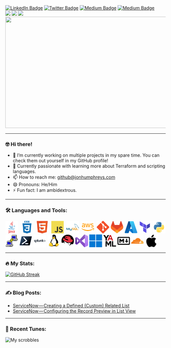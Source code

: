 <div id="badges">
  <a href="https://www.linkedin.com/in/jonehumphreys/"><img src="https://img.shields.io/badge/LinkedIn-red?style=for-the-badge&logo=linkedin&logoColor=white" alt="LinkedIn Badge"/></a>
  <a href="https://twitter.com/JonHumphreys16"><img src="https://img.shields.io/badge/Twitter-red?style=for-the-badge&logo=twitter&logoColor=white" alt="Twitter Badge"/></a>
  <a href="https://medium.com/@jhumphreys89"><img src="https://img.shields.io/badge/Medium-red?style=for-the-badge&logo=medium&logoColor=white" alt="Medium Badge"/></a>
  <a href="https://stackoverflow.com/users/23721752/j-h"><img src="https://img.shields.io/badge/stackoverflow-red?style=for-the-badge&logo=stackoverflow&logoColor=white" alt="Medium Badge"/></a>
  <br>
  <a href=""><img src="https://komarev.com/ghpvc/?username=JHumphreys89&style=flat-square&color=red"></a>
  <a href="https://www.last.fm/user/JHumphreys89"><img src="https://img.shields.io/badge/last.fm-red?logo=last.fm&style=flat-square&logoColor=white"></a>
  <a href="https://www.buymeacoffee.com/jhumphreys89"><img src="https://img.shields.io/badge/Buy%20Me%20a%20Coffee-red?&logo=buy-me-a-coffee&style=flat-square&logoColor=white"></a>


</div>
<div align="center">
<img src="https://github.com/JHumphreys89/JHumphreys89/assets/115595085/0c2e1555-cd20-4910-8a26-9724945ff193" height="350" width="900">
</div>

---

### 🤓 Hi there!

- 🔭 I’m currently working on multiple projects in my spare time. You can check them out yourself in my GitHub profile!
- 🌱 Currently passionate with learning more about Terraform and scripting languages.
- 📫 How to reach me: [github@jonhumphreys.com](mailto:github@jonhumphreys.com)
- 😄 Pronouns: He/Him
- ⚡ Fun fact: I am ambidextrous.

---

### 🛠️ Languages and Tools:

<div>
  <img src="https://github.com/devicons/devicon/blob/master/icons/java/java-original-wordmark.svg" title="Java" alt="Java" width="40" height="40"/>&nbsp;
  <!--<img src="https://github.com/devicons/devicon/blob/master/icons/react/react-original-wordmark.svg" title="React" alt="React" width="40" height="40"/>&nbsp;-->
  <img src="https://github.com/devicons/devicon/blob/master/icons/css3/css3-plain-wordmark.svg"  title="CSS3" alt="CSS" width="40" height="40"/>&nbsp;
  <img src="https://github.com/devicons/devicon/blob/master/icons/html5/html5-original.svg" title="HTML5" alt="HTML" width="40" height="40"/>&nbsp;
  <img src="https://github.com/devicons/devicon/blob/master/icons/javascript/javascript-original.svg" title="JavaScript" alt="JavaScript" width="40" height="40"/>&nbsp;
  <img src="https://github.com/devicons/devicon/blob/master/icons/mysql/mysql-original-wordmark.svg" title="MySQL"  alt="MySQL" width="40" height="40"/>&nbsp;
  <!--<img src="https://github.com/devicons/devicon/blob/master/icons/nodejs/nodejs-original-wordmark.svg" title="NodeJS" alt="NodeJS" width="40" height="40"/>&nbsp;-->
  <img src="https://github.com/devicons/devicon/blob/master/icons/amazonwebservices/amazonwebservices-plain-wordmark.svg" title="AWS" alt="AWS" width="40" height="40"/>&nbsp;
  <img src="https://github.com/devicons/devicon/blob/master/icons/git/git-original.svg" title="Git" **alt="Git" width="40" height="40"/>
  <img src="https://github.com/devicons/devicon/blob/master/icons/gitlab/gitlab-original.svg" title="GitLab" **alt="GitLab" width="40" height="40">
  <img src="https://github.com/devicons/devicon/blob/master/icons/azure/azure-original.svg" title="Azure" **alt="Azure" width="40" height="40">
  <img src="https://github.com/devicons/devicon/blob/master/icons/terraform/terraform-original.svg" title="Terraform" **alt="Terraform" width="40" height="40">
  <img src="https://github.com/devicons/devicon/blob/master/icons/python/python-original.svg" title="Python" **alt="Python" width="40" height="40">
  <img src="https://github.com/devicons/devicon/blob/master/icons/putty/putty-original.svg" title="PuTTY" **alt="PuTTY" width="40" height="40">
  <img src="https://github.com/devicons/devicon/blob/master/icons/powershell/powershell-original.svg" title="PowerShell" **alt="PowerShell" width="40" height="40">
  <img src="https://github.com/devicons/devicon/blob/master/icons/splunk/splunk-original-wordmark.svg" title="Splunk" **alt="Splunk" width="40" height="40">
  <img src="https://github.com/devicons/devicon/blob/master/icons/linux/linux-original.svg" title="Linux" **alt="Linux" width="40" height="40">
  <img src="https://github.com/devicons/devicon/blob/master/icons/redhat/redhat-original.svg" title="Redhat" **alt="Redhat" width="40" height="40">
  <img src="https://github.com/devicons/devicon/blob/master/icons/visualstudio/visualstudio-original.svg" title="Visual Studio" **alt="Visual Studio" width="40" height="40">
  <img src="https://github.com/devicons/devicon/blob/master/icons/windows11/windows11-original.svg" title="Windows 11" **alt="Windows 11" width="40" height="40">
  <img src="https://github.com/devicons/devicon/blob/master/icons/yaml/yaml-original.svg" title="YAML" **alt="YAML" width="40" height="40">
  <img src="https://github.com/devicons/devicon/blob/master/icons/markdown/markdown-original.svg" title="Markdown" **alt="Markdown" width="40" height="40">
  <img src="https://github.com/devicons/devicon/blob/master/icons/cloudflare/cloudflare-original.svg" title="Cloudflare" **alt="Cloudflare" width="40" height="40">
  <img src="https://github.com/devicons/devicon/blob/master/icons/apple/apple-original.svg" title="Apple" **alt="Apple" width="40" height="40">
</div>

---

### 🔥 My Stats:

[![GitHub Streak](https://github-readme-streak-stats.herokuapp.com?user=JHumphreys89&theme=dark&date_format=M%20j%5B%2C%20Y%5D&fire=EB5454&sideLabels=EB5454&currStreakLabel=EB5454&border=EB5454&ring=EB5454&background=transparent)](https://git.io/streak-stats)

<!-- ![Top Langs](https://github-readme-stats.vercel.app/api/top-langs/?username=jhumphreys89&hide_progress=true) -->

<!--[![My GitHub stats](https://github-readme-stats.vercel.app/api?username=JHumphreys89)](https://github.com/anuraghazra/github-readme-stats)-->

---

### ✍️ Blog Posts:

<!-- BLOG-POST-LIST:START -->
- [ServiceNow — Creating a Defined &lpar;Custom&rpar; Related List](https://jhumphreys89.medium.com/sometimes-you-have-a-list-that-is-not-directly-tied-to-a-table-that-you-want-to-have-in-a-record-b6d88cad6712?source=rss-ff4d9519c46a------2)
- [ServiceNow — Configuring the Record Preview in List View](https://jhumphreys89.medium.com/servicenow-configuring-the-record-preview-in-list-view-0777d90695c6?source=rss-ff4d9519c46a------2)
<!-- BLOG-POST-LIST:END -->

---

### 🎵 Recent Tunes:

![My scrobbles](https://lastfm-recently-played.vercel.app/api?user=JHumphreys89&bg_color=none&footer_style=wave)
